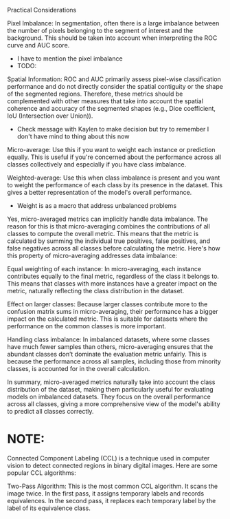 Practical Considerations

Pixel Imbalance: In segmentation, often there is a large imbalance between the number of pixels belonging to the segment of interest and the background. This should be taken into account when interpreting the ROC curve and AUC score.

- I have to mention the pixel imbalance
- TODO:

Spatial Information: ROC and AUC primarily assess pixel-wise classification performance and do not directly consider the spatial contiguity or the shape of the segmented regions. Therefore, these metrics should be complemented with other measures that take into account the spatial coherence and accuracy of the segmented shapes (e.g., Dice coefficient, IoU (Intersection over Union)).

- Check message with Kaylen to make decision but try to remember I don't have mind to thing about this now

Micro-average: Use this if you want to weight each instance or prediction equally. This is useful if you're concerned about the performance across all classes collectively and especially if you have class imbalance.

Weighted-average: Use this when class imbalance is present and you want to weight the performance of each class by its presence in the dataset. This gives a better representation of the model's overall performance.
- Weight is as a macro that address unbalanced problems

Yes, micro-averaged metrics can implicitly handle data imbalance. The reason for this is that micro-averaging combines the contributions of all classes to compute the overall metric. This means that the metric is calculated by summing the individual true positives, false positives, and false negatives across all classes before calculating the metric. Here's how this property of micro-averaging addresses data imbalance:

Equal weighting of each instance: In micro-averaging, each instance contributes equally to the final metric, regardless of the class it belongs to. This means that classes with more instances have a greater impact on the metric, naturally reflecting the class distribution in the dataset.

Effect on larger classes: Because larger classes contribute more to the confusion matrix sums in micro-averaging, their performance has a bigger impact on the calculated metric. This is suitable for datasets where the performance on the common classes is more important.

Handling class imbalance: In imbalanced datasets, where some classes have much fewer samples than others, micro-averaging ensures that the abundant classes don’t dominate the evaluation metric unfairly. This is because the performance across all samples, including those from minority classes, is accounted for in the overall calculation.

In summary, micro-averaged metrics naturally take into account the class distribution of the dataset, making them particularly useful for evaluating models on imbalanced datasets. They focus on the overall performance across all classes, giving a more comprehensive view of the model's ability to predict all classes correctly.


# NOTE:
Connected Component Labeling (CCL) is a technique used in computer vision to detect connected regions in binary digital images. Here are some popular CCL algorithms:

Two-Pass Algorithm: This is the most common CCL algorithm. It scans the image twice. In the first pass, it assigns temporary labels and records equivalences. In the second pass, it replaces each temporary label by the label of its equivalence class.